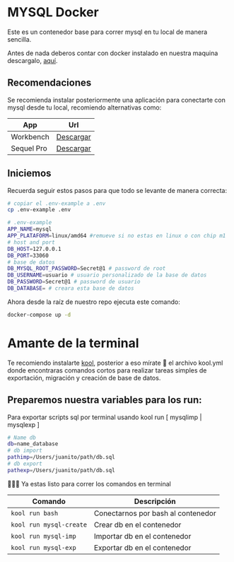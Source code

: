 # **MYSQL Docker**
Este es un contenedor base para correr mysql en tu local de manera sencilla.

Antes de nada deberos contar con docker instalado en nuestra maquina descargalo, [aquí](https://www.docker.com/products/docker-desktop/).

## **Recomendaciones**
Se recomienda instalar posteriormente una aplicación para conectarte con mysql desde tu local, recomiendo alternativas como:

| App | Url |
|-|-|
| Workbench | [Descargar](https://dev.mysql.com/downloads/workbench/) |
| Sequel Pro |[Descargar](https://sequelpro.com/download#auto-start) |

## **Iniciemos**
Recuerda seguir estos pasos para que todo se levante de manera correcta:

```bash
# copiar el .env-example a .env
cp .env-example .env

# .env-example
APP_NAME=mysql
APP_PLATAFORM=linux/amd64 #remueve si no estas en linux o con chip m1
# host and port
DB_HOST=127.0.0.1
DB_PORT=33060
# base de datos
DB_MYSQL_ROOT_PASSWORD=Secret@1 # password de root
DB_USERNAME=usuario # usuario personalizado de la base de datos
DB_PASSWORD=Secret@1 # password de usuario
DB_DATABASE= # creara esta base de datos

```

Ahora desde la raíz de nuestro repo ejecuta este comando:

```zsh
docker-compose up -d
```
# **Amante de la terminal**
Te recomiendo instalarte [kool](https://kool.dev/docs/getting-started/installation), posterior a eso mírate 👀 el archivo kool.yml donde encontraras comandos cortos para realizar tareas simples de exportación, migración y creación de base de datos.

## Preparemos nuestra variables para los run:
Para exportar scripts sql por terminal usando kool run [ mysqlimp | mysqlexp ]

```bash
# Name db
db=name_database
# db import
pathimp=/Users/juanito/path/db.sql
# db export
pathexp=/Users/juanito/path/db.sql
```
👨🏻‍💻 Ya estas listo para correr los comandos en terminal

|Comando|Descripción|
|-|-|
|`kool run bash`| Conectarnos por bash al contenedor |
|`kool run mysql-create`| Crear db en el contenedor|
|`kool run mysql-imp`| Importar db en el contenedor|
|`kool run mysql-exp`| Exportar db en el contenedor|



